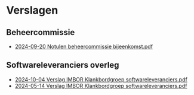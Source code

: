 # Verslagen

## Beheercommissie
- [2024-09-20 Notulen beheercommissie bijeenkomst.pdf](Beheercommissie/2024-09-20%20Notulen%20beheercommissie%20bijeenkomst.pdf)

## Softwareleveranciers overleg
- [2024-10-04 Verslag IMBOR Klankbordgroep softwareleveranciers.pdf](Softwareleveranciers%20overleg/2024-10-04%20Verslag%20IMBOR%20Klankbordgroep%20softwareleveranciers.pdf)
- [2024-05-14 Verslag IMBOR Klankbordgroep softwareleveranciers.pdf](Softwareleveranciers%20overleg/2024-05-14%20Verslag%20IMBOR%20Klankbordgroep%20softwareleveranciers.pdf)

